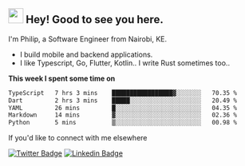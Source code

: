 <h2><img src="https://slackmojis.com/emojis/3643-cool-doge/download" width="30"/> Hey! Good to see you here.</h2>

<p>I'm Philip, a Software Engineer from Nairobi, KE. 

- I build mobile and backend applications.
- I like Typescript, Go, Flutter, Kotlin.. I write Rust sometimes too..</p>

**This week I spent some time on**
<!--START_SECTION:waka-->

```txt
TypeScript   7 hrs 3 mins    █████████████████▓░░░░░░░   70.35 %
Dart         2 hrs 3 mins    █████░░░░░░░░░░░░░░░░░░░░   20.49 %
YAML         26 mins         █░░░░░░░░░░░░░░░░░░░░░░░░   04.35 %
Markdown     14 mins         ▓░░░░░░░░░░░░░░░░░░░░░░░░   02.36 %
Python       5 mins          ▒░░░░░░░░░░░░░░░░░░░░░░░░   00.98 %
```

<!--END_SECTION:waka-->

If you'd like to connect with me elsewhere

[![Twitter Badge](https://img.shields.io/badge/-Twitter-1ca0f1?style=flat-square&labelColor=1ca0f1&logo=twitter&logoColor=white&link=https://twitter.com/_diogorodrigues)](https://twitter.com/kimathiphil)  [![Linkedin Badge](https://img.shields.io/badge/-LinkedIn-blue?style=flat-square&logo=Linkedin&logoColor=white&link=https://www.linkedin.com/in/philip-kimathi-2604a9114/)](https://www.linkedin.com/in/philip-kimathi-2604a9114/)
